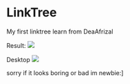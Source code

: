 # LinkTree
My first linktree learn from DeaAfrizal

Result:
![](https://github.com/KZdra/KZdra.github.io/assets/92752408/3d1d594f-3fa3-4a49-acc4-a296c72f4631)

Desktop
![](https://github.com/KZdra/KZdra.github.io/assets/92752408/eca20136-2c07-49a1-9ecc-27ab6d287497)

sorry if it looks boring or bad im newbie:]
